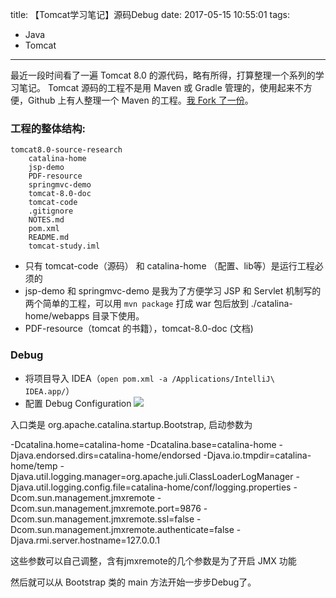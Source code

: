 title: 【Tomcat学习笔记】源码Debug
date: 2017-05-15 10:55:01
tags:
- Java
- Tomcat
---
最近一段时间看了一遍 Tomcat 8.0 的源代码，略有所得，打算整理一个系列的学习笔记。
Tomcat 源码的工程不是用 Maven 或 Gradle 管理的，使用起来不方便，Github 上有人整理一个 Maven 的工程。[我 Fork 了一份](https://github.com/fdx321/tomcat8.0-source-research)。

### 工程的整体结构:
```
tomcat8.0-source-research
    catalina-home
    jsp-demo
    PDF-resource
    springmvc-demo
    tomcat-8.0-doc
    tomcat-code
    .gitignore
    NOTES.md
    pom.xml
    README.md
    tomcat-study.iml
```
* 只有 tomcat-code（源码） 和 catalina-home （配置、lib等）是运行工程必须的
* jsp-demo 和 springmvc-demo 是我为了方便学习 JSP 和 Servlet 机制写的两个简单的工程，可以用 ```mvn package``` 打成 war 包后放到 ./catalina-home/webapps 目录下使用。
* PDF-resource（tomcat 的书籍），tomcat-8.0-doc (文档)

### Debug
* 将项目导入 IDEA（```open pom.xml -a /Applications/IntelliJ\ IDEA.app/```）
* 配置 Debug Configuration ![](/images/【Tomcat学习笔记】源码Debug_1.png)

入口类是 org.apache.catalina.startup.Bootstrap, 启动参数为

-Dcatalina.home=catalina-home -Dcatalina.base=catalina-home -Djava.endorsed.dirs=catalina-home/endorsed -Djava.io.tmpdir=catalina-home/temp -Djava.util.logging.manager=org.apache.juli.ClassLoaderLogManager -Djava.util.logging.config.file=catalina-home/conf/logging.properties -Dcom.sun.management.jmxremote -Dcom.sun.management.jmxremote.port=9876 -Dcom.sun.management.jmxremote.ssl=false -Dcom.sun.management.jmxremote.authenticate=false -Djava.rmi.server.hostname=127.0.0.1

这些参数可以自己调整，含有jmxremote的几个参数是为了开启 JMX 功能


然后就可以从 Bootstrap 类的 main 方法开始一步步Debug了。
